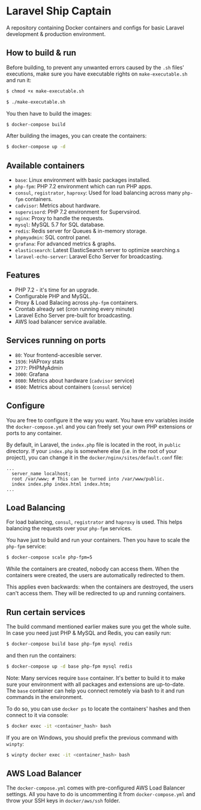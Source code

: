 # Laravel Ship Captain
A repository containing Docker containers and configs for basic Laravel development & production environment.

## How to build & run

Before building, to prevent any unwanted errors caused by the `.sh` files' executions, make sure you have executable rights on `make-executable.sh` and run it:

```bash
$ chmod +x make-executable.sh
```

```bash
$ ./make-executable.sh
```

You then have to build the images:

```bash
$ docker-compose build
```

After building the images, you can create the containers:

```bash
$ docker-compose up -d
```

## Available containers
* `base`: Linux environment with basic packages installed.
* `php-fpm`: PHP 7.2 environment which can run PHP apps.
* `consul`, `registrator`, `haproxy`: Used for load balancing across many `php-fpm` containers.
* `cadvisor`: Metrics about hardware.
* `supervisord`: PHP 7.2 environment for Supervsirod.
* `nginx`: Proxy to handle the requests.
* `mysql`: MySQL 5.7 for SQL database.
* `redis`: Redis server for Queues & in-memory storage.
* `phpmyadmin`: SQL control panel.
* `grafana`: For advanced metrics & graphs.
* `elasticsearch`: Latest ElasticSearch server to optimize searching.s
* `laravel-echo-server`: Laravel Echo Server for broadcasting.

## Features
* PHP 7.2 - it's time for an upgrade.
* Configurable PHP and MySQL.
* Proxy & Load Balacing across `php-fpm` containers.
* Crontab already set (cron running every minute)
* Laravel Echo Server pre-built for broadcasting.
* AWS load balancer service available.

## Services running on ports
* `80`: Your frontend-accesible server.
* `1936`: HAProxy stats
* `2777`: PHPMyAdmin
* `3000`: Grafana
* `8080`: Metrics about hardware (`cadvisor` service)
* `8500`: Metrics about containers (`consul` service)

## Configure
You are free to configure it the way you want. You have env variables inside the `docker-compose.yml` and you can freely set your own PHP extensions or ports to any container.

By default, in Laravel, the `index.php` file is located in the root, in `public` directory.
If your `index.php` is somewhere else (i.e. in the root of your project), you can change it in the `docker/nginx/sites/default.conf` file:

```
...
  server_name localhost;
  root /var/www; # This can be turned into /var/www/public.
  index index.php index.html index.htm;
...
```

## Load Balancing
For load balancing, `consul`, `registrator` and `haproxy` is used. This helps balancing the requests over your `php-fpm` services.

You have just to build and run your containers. Then you have to scale the `php-fpm` service:

```bash
$ docker-compose scale php-fpm=5
```

While the containers are created, nobody can access them. When the containers were created, the users are automatically redirected to them.

This applies even backwards: when the containers are destroyed, the users can't access them. They will be redirected to up and running containers.


## Run certain services
The build command mentioned earlier makes sure you get the whole suite. In case you need just PHP & MySQL and Redis, you can easily run:

```bash
$ docker-compose build base php-fpm mysql redis
```

and then run the containers:

```bash
$ docker-compose up -d base php-fpm mysql redis
```

Note: Many services require `base` container. It's better to build it to make sure your environment with all packages and extensions are up-to-date.
The `base` container can help you connect remotely via bash to it and run commands in the environment.

To do so, you can use `docker ps` to locate the containers' hashes and then connect to it via console:

```bash
$ docker exec -it <container_hash> bash
```

If you are on Windows, you should prefix the previous command with `winpty`:

```bash
$ winpty docker exec -it <container_hash> bash
```
## AWS Load Balancer
The `docker-compose.yml` comes with pre-configured AWS Load Balancer settings. All you have to do is uncommenting it from `docker-compose.yml` and throw your SSH keys in `docker/aws/ssh` folder.
